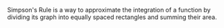 Simpson's Rule is a way to approximate the integration of a function by dividing its graph into equally spaced rectangles and summing their area.
